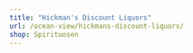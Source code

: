 ```yaml
---
title: "Hickman's Discount Liquors"
url: /ocean-view/hickmans-discount-liquors/
shop: Spirituosen
---
```

